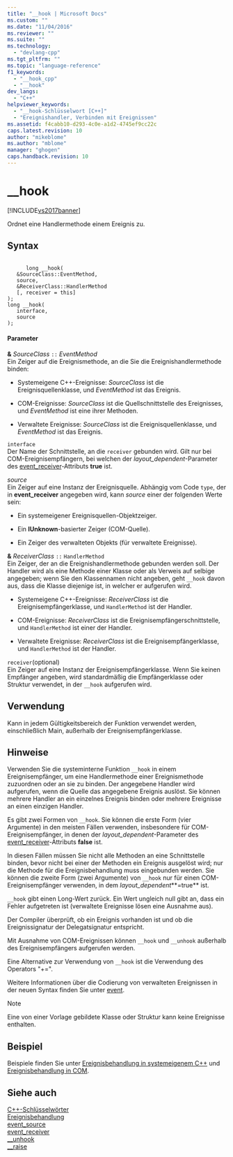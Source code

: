 ```yaml
---
title: "__hook | Microsoft Docs"
ms.custom: ""
ms.date: "11/04/2016"
ms.reviewer: ""
ms.suite: ""
ms.technology: 
  - "devlang-cpp"
ms.tgt_pltfrm: ""
ms.topic: "language-reference"
f1_keywords: 
  - "__hook_cpp"
  - "__hook"
dev_langs: 
  - "C++"
helpviewer_keywords: 
  - "__hook-Schlüsselwort [C++]"
  - "Ereignishandler, Verbinden mit Ereignissen"
ms.assetid: f4cabb10-d293-4c0e-a1d2-4745ef9cc22c
caps.latest.revision: 10
author: "mikeblome"
ms.author: "mblome"
manager: "ghogen"
caps.handback.revision: 10
---
```

# __hook
[!INCLUDE[vs2017banner](../assembler/inline/includes/vs2017banner.md)]

Ordnet eine Handlermethode einem Ereignis zu.  
  
## Syntax  
  
```  
  
      long __hook(  
   &SourceClass::EventMethod,  
   source,  
   &ReceiverClass::HandlerMethod  
   [, receiver = this]  
);  
long __hook(  
   interface,  
   source  
);  
```  
  
#### Parameter  
 **&** *SourceClass* `::` *EventMethod*  
 Ein Zeiger auf die Ereignismethode, an die Sie die Ereignishandlermethode binden:  
  
-   Systemeigene C\+\+\-Ereignisse: *SourceClass* ist die Ereignisquellenklasse, und *EventMethod* ist das Ereignis.  
  
-   COM\-Ereignisse: *SourceClass* ist die Quellschnittstelle des Ereignisses, und *EventMethod* ist eine ihrer Methoden.  
  
-   Verwaltete Ereignisse: *SourceClass* ist die Ereignisquellenklasse, und *EventMethod* ist das Ereignis.  
  
 `interface`  
 Der Name der Schnittstelle, an die `receiver` gebunden wird. Gilt nur bei COM\-Ereignisempfängern, bei welchen der *layout\_dependent*\-Parameter des [event\_receiver](../windows/event-receiver.md)\-Attributs **true** ist.  
  
 *source*  
 Ein Zeiger auf eine Instanz der Ereignisquelle.  Abhängig vom Code `type`, der in **event\_receiver** angegeben wird, kann *source* einer der folgenden Werte sein:  
  
-   Ein systemeigener Ereignisquellen\-Objektzeiger.  
  
-   Ein **IUnknown**\-basierter Zeiger \(COM\-Quelle\).  
  
-   Ein Zeiger des verwalteten Objekts \(für verwaltete Ereignisse\).  
  
 **&** *ReceiverClass* `::` `HandlerMethod`  
 Ein Zeiger, der an die Ereignishandlermethode gebunden werden soll.  Der Handler wird als eine Methode einer Klasse oder als Verweis auf selbige angegeben; wenn Sie den Klassennamen nicht angeben, geht `__hook` davon aus, dass die Klasse diejenige ist, in welcher er aufgerufen wird.  
  
-   Systemeigene C\+\+\-Ereignisse: *ReceiverClass* ist die Ereignisempfängerklasse, und `HandlerMethod` ist der Handler.  
  
-   COM\-Ereignisse: *ReceiverClass* ist die Ereignisempfängerschnittstelle, und `HandlerMethod` ist einer der Handler.  
  
-   Verwaltete Ereignisse: *ReceiverClass* ist die Ereignisempfängerklasse, und `HandlerMethod` ist der Handler.  
  
 `receiver`\(optional\)  
 Ein Zeiger auf eine Instanz der Ereignisempfängerklasse.  Wenn Sie keinen Empfänger angeben, wird standardmäßig die Empfängerklasse oder Struktur verwendet, in der `__hook` aufgerufen wird.  
  
## Verwendung  
 Kann in jedem Gültigkeitsbereich der Funktion verwendet werden, einschließlich Main, außerhalb der Ereignisempfängerklasse.  
  
## Hinweise  
 Verwenden Sie die systeminterne Funktion `__hook` in einem Ereignisempfänger, um eine Handlermethode einer Ereignismethode zuzuordnen oder an sie zu binden.  Der angegebene Handler wird aufgerufen, wenn die Quelle das angegebene Ereignis auslöst.  Sie können mehrere Handler an ein einzelnes Ereignis binden oder mehrere Ereignisse an einen einzigen Handler.  
  
 Es gibt zwei Formen von `__hook`.  Sie können die erste Form \(vier Argumente\) in den meisten Fällen verwenden, insbesondere für COM\-Ereignisempfänger, in denen der *layout\_dependent*\-Parameter des [event\_receiver](../windows/event-receiver.md)\-Attributs **false** ist.  
  
 In diesen Fällen müssen Sie nicht alle Methoden an eine Schnittstelle binden, bevor nicht bei einer der Methoden ein Ereignis ausgelöst wird; nur die Methode für die Ereignisbehandlung muss eingebunden werden.  Sie können die zweite Form \(zwei Argumente\) von `__hook` nur für einen COM\-Ereignisempfänger verwenden, in dem *layout\_dependent***\=true** ist.  
  
 `__hook` gibt einen Long\-Wert zurück.  Ein Wert ungleich null gibt an, dass ein Fehler aufgetreten ist \(verwaltete Ereignisse lösen eine Ausnahme aus\).  
  
 Der Compiler überprüft, ob ein Ereignis vorhanden ist und ob die Ereignissignatur der Delegatsignatur entspricht.  
  
 Mit Ausnahme von COM\-Ereignissen können `__hook` und `__unhook` außerhalb des Ereignisempfängers aufgerufen werden.  
  
 Eine Alternative zur Verwendung von `__hook` ist die Verwendung des Operators "\+\=".  
  
 Weitere Informationen über die Codierung von verwalteten Ereignissen in der neuen Syntax finden Sie unter [event](../windows/event-cpp-component-extensions.md).  
  
> [!NOTE]
>  Eine von einer Vorlage gebildete Klasse oder Struktur kann keine Ereignisse enthalten.  
  
## Beispiel  
 Beispiele finden Sie unter [Ereignisbehandlung in systemeigenem C\+\+](../cpp/event-handling-in-native-cpp.md) und [Ereignisbehandlung in COM](../cpp/event-handling-in-com.md).  
  
## Siehe auch  
 [C\+\+\-Schlüsselwörter](../cpp/keywords-cpp.md)   
 [Ereignisbehandlung](../cpp/event-handling.md)   
 [event\_source](../windows/event-source.md)   
 [event\_receiver](../windows/event-receiver.md)   
 [\_\_unhook](../cpp/unhook.md)   
 [\_\_raise](../cpp/raise.md)